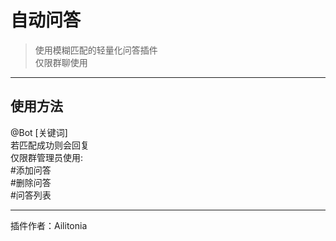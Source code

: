 # 自动问答
> 使用模糊匹配的轻量化问答插件<br/>
> 仅限群聊使用

---
## 使用方法
@Bot [关键词]<br/>
若匹配成功则会回复<br/>
仅限群管理员使用:<br/>
\#添加问答<br/>
\#删除问答<br/>
\#问答列表

---
插件作者：Ailitonia